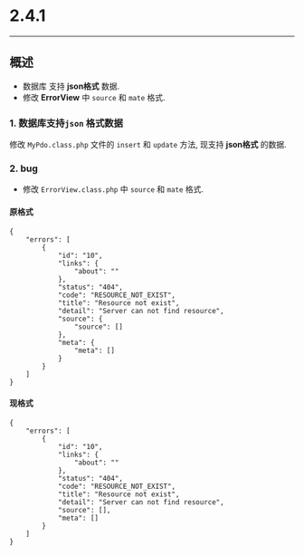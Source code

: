 # 2.4.1

---

## 概述

* 数据库 支持 **json格式** 数据.
* 修改 **ErrorView** 中 `source` 和 `mate` 格式.

### 1. 数据库支持`json` 格式数据

修改 `MyPdo.class.php` 文件的 `insert` 和 `update` 方法, 现支持 **json格式** 的数据.

### 2. bug

* 修改 `ErrorView.class.php` 中 `source` 和 `mate` 格式.

#### 原格式

```
{
    "errors": [
        {
            "id": "10",
            "links": {
                "about": ""
            },
            "status": "404",
            "code": "RESOURCE_NOT_EXIST",
            "title": "Resource not exist",
            "detail": "Server can not find resource",
            "source": {
                "source": []
            },
            "meta": {
                "meta": []
            }
        }
    ]
}
```

#### 现格式

```
{
    "errors": [
        {
            "id": "10",
            "links": {
                "about": ""
            },
            "status": "404",
            "code": "RESOURCE_NOT_EXIST",
            "title": "Resource not exist",
            "detail": "Server can not find resource",
            "source": [],
            "meta": []
        }
    ]
}
```